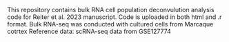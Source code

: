 This repository contains bulk RNA cell population deconvulution analysis code for Reiter et al. 2023 manuscript. Code is uploaded in both html and .r format.
Bulk RNA-seq was conducted with cultured cells from Marcaque cotrtex
Reference data: scRNA-seq data from GSE127774
